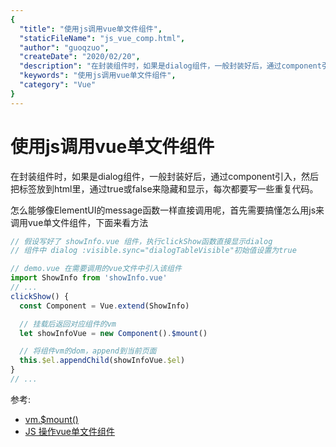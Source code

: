 ```yaml
---
{
  "title": "使用js调用vue单文件组件",
  "staticFileName": "js_vue_comp.html",
  "author": "guoqzuo",
  "createDate": "2020/02/20",
  "description": "在封装组件时，如果是dialog组件，一般封装好后，通过component引入，然后把标签放到html里，通过true或false来隐藏和显示，每次都要写一些重复代码。怎么能够像ElementUI的message函数一样直接调用呢，首先需要搞懂怎么用js来调用vue单文件组件，下面来看方法",
  "keywords": "使用js调用vue单文件组件",
  "category": "Vue"
}
---
```


# 使用js调用vue单文件组件

在封装组件时，如果是dialog组件，一般封装好后，通过component引入，然后把标签放到html里，通过true或false来隐藏和显示，每次都要写一些重复代码。

怎么能够像ElementUI的message函数一样直接调用呢，首先需要搞懂怎么用js来调用vue单文件组件，下面来看方法
```js
// 假设写好了 showInfo.vue 组件，执行clickShow函数直接显示dialog
// 组件中 dialog :visible.sync="dialogTableVisible"初始值设置为true

// demo.vue 在需要调用的vue文件中引入该组件
import ShowInfo from 'showInfo.vue'
// ...
clickShow() {
  const Component = Vue.extend(ShowInfo)

  // 挂载后返回对应组件的vm
  let showInfoVue = new Component().$mount() 

  // 将组件vm的dom，append到当前页面
  this.$el.appendChild(showInfoVue.$el) 
}
// ...
```

参考: 

- [vm.$mount()](https://cn.vuejs.org/v2/api/#vm-mount)
- [JS 操作vue单文件组件](https://blog.csdn.net/u014445339/article/details/79596201)